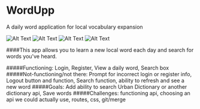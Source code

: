 # WordUpp
A daily word application for local vocabulary expansion

![Alt Text](http://i.imgur.com/UcMbQnE.png)
![Alt Text](http://i.imgur.com/qwidxcy.png)
![Alt Text](http://i.imgur.com/fP6CkQv.png)
![Alt Text](http://i.imgur.com/EHCIqpX.png)





####This app allows you to learn a new local word each day and search for words you've heard. 

#####Functioning: 
Login, Register, View a daily word, Search box
#####Not-functioning/not there: 
Prompt for incorrect login or register info, Logout button and function, Search function, ability to refresh and see a new word
#####Goals: 
Add ability to search Urban Dictionary or another dictionary api, Save words
#####Challenges: 
functioning api, choosing an api we could actually use, routes, css, git/merge
